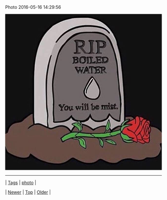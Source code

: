 <!--
title: Photo 2016-05-16 14
date: 2020-06-28T15:27:00.116Z
tags: photo
-->


Photo 2016-05-16 14:29:56

![](144453428134-0.jpg)

<!--BOTTOM-POST-NAVIGATION-->
---

| [Tags](tags.md) | [photo](tag-photo.md) |

| [Newer](144444390099.md) | [Top](index.md) | [Older](144523843554.md) |